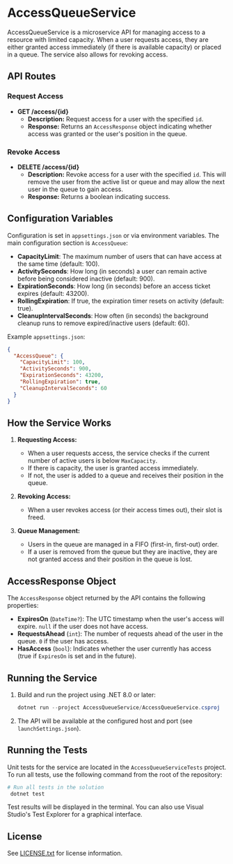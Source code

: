 # AccessQueueService

AccessQueueService is a microservice API for managing access to a resource with limited capacity. When a user requests access, they are either granted access immediately (if there is available capacity) or placed in a queue. The service also allows for revoking access.

## API Routes

### Request Access
- **GET /access/{id}**
  - **Description:** Request access for a user with the specified `id`.
  - **Response:** Returns an `AccessResponse` object indicating whether access was granted or the user's position in the queue.

### Revoke Access
- **DELETE /access/{id}**
  - **Description:** Revoke access for a user with the specified `id`. This will remove the user from the active list or queue and may allow the next user in the queue to gain access.
  - **Response:** Returns a boolean indicating success.

## Configuration Variables

Configuration is set in `appsettings.json` or via environment variables. The main configuration section is `AccessQueue`:

- **CapacityLimit**: The maximum number of users that can have access at the same time (default: 100).
- **ActivitySeconds**: How long (in seconds) a user can remain active before being considered inactive (default: 900).
- **ExpirationSeconds**: How long (in seconds) before an access ticket expires (default: 43200).
- **RollingExpiration**: If true, the expiration timer resets on activity (default: true).
- **CleanupIntervalSeconds**: How often (in seconds) the background cleanup runs to remove expired/inactive users (default: 60).

Example `appsettings.json`:
```json
{
  "AccessQueue": {
    "CapacityLimit": 100,
    "ActivitySeconds": 900,
    "ExpirationSeconds": 43200,
    "RollingExpiration": true,
    "CleanupIntervalSeconds": 60
  }
}
```

## How the Service Works

1. **Requesting Access:**
   - When a user requests access, the service checks if the current number of active users is below `MaxCapacity`.
   - If there is capacity, the user is granted access immediately.
   - If not, the user is added to a queue and receives their position in the queue.

2. **Revoking Access:**
   - When a user revokes access (or their access times out), their slot is freed.

3. **Queue Management:**
   - Users in the queue are managed in a FIFO (first-in, first-out) order.
   - If a user is removed from the queue but they are inactive, they are not granted access and their position in the queue is lost.

## AccessResponse Object

The `AccessResponse` object returned by the API contains the following properties:

- **ExpiresOn** (`DateTime?`): The UTC timestamp when the user's access will expire. `null` if the user does not have access.
- **RequestsAhead** (`int`): The number of requests ahead of the user in the queue. `0` if the user has access.
- **HasAccess** (`bool`): Indicates whether the user currently has access (true if `ExpiresOn` is set and in the future).

## Running the Service

1. Build and run the project using .NET 8.0 or later:
   ```powershell
   dotnet run --project AccessQueueService/AccessQueueService.csproj
   ```
2. The API will be available at the configured host and port (see `launchSettings.json`).

## Running the Tests

Unit tests for the service are located in the `AccessQueueServiceTests` project. To run all tests, use the following command from the root of the repository:

```powershell
# Run all tests in the solution
 dotnet test
```

Test results will be displayed in the terminal. You can also use Visual Studio's Test Explorer for a graphical interface.

## License
See [LICENSE.txt](../LICENSE.txt) for license information.